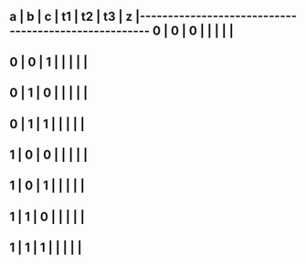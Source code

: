 a	|	b 	|	c 	| 	t1 	| 	t2	| 	t3 	| 	z	|-----------------------------------------------------
0	|	0	|	0	|		|		|		|		|
-----------------------------------------------------
0	|	0	|	1	|		|		|		|		|
-----------------------------------------------------
0	|	1	|	0	|		|		|		|		|
-----------------------------------------------------
0	|	1	|	1	|		|		|		|		|
-----------------------------------------------------
1	|	0	|	0	|		|		|		|		|
-----------------------------------------------------
1	|	0	|	1	|		|		|		|		|
-----------------------------------------------------
1	|	1	|	0	|		|		|		|		|
-----------------------------------------------------
1	|	1	|	1	|		|		|		|		|
-----------------------------------------------------